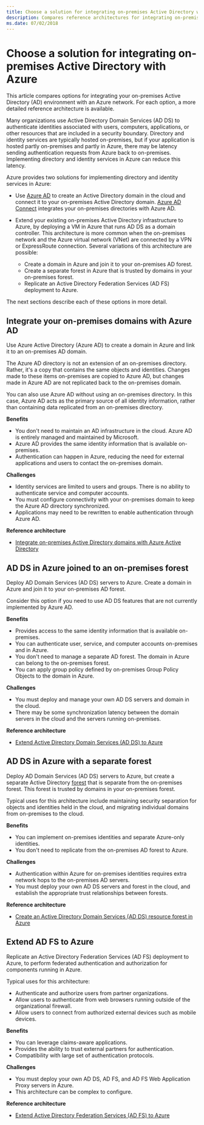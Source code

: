 ```yaml
---
title: Choose a solution for integrating on-premises Active Directory with Azure.
description: Compares reference architectures for integrating on-premises Active Directory with Azure.
ms.date: 07/02/2018
---
```


# Choose a solution for integrating on-premises Active Directory with Azure

This article compares options for integrating your on-premises Active Directory (AD) environment with an Azure network. For each option, a more detailed reference architecture is available.

Many organizations use Active Directory Domain Services (AD DS) to authenticate identities associated with users, computers, applications, or other resources that are included in a security boundary. Directory and identity services are typically hosted on-premises, but if your application is hosted partly on-premises and partly in Azure, there may be latency sending authentication requests from Azure back to on-premises. Implementing directory and identity services in Azure can reduce this latency.

Azure provides two solutions for implementing directory and identity services in Azure: 

* Use [Azure AD][azure-active-directory] to create an Active Directory domain in the cloud and connect it to your on-premises Active Directory domain. [Azure AD Connect][azure-ad-connect] integrates your on-premises directories with Azure AD.

* Extend your existing on-premises Active Directory infrastructure to Azure, by deploying a VM in Azure that runs AD DS as a domain controller. This architecture is more common when the on-premises network and the Azure virtual network (VNet) are connected by a VPN or ExpressRoute connection. Several variations of this architecture are possible: 

    - Create a domain in Azure and join it to your on-premises AD forest.
    - Create a separate forest in Azure that is trusted by domains in your on-premises forest.
    - Replicate an Active Directory Federation Services (AD FS) deployment to Azure. 

The next sections describe each of these options in more detail.

## Integrate your on-premises domains with Azure AD

Use Azure Active Directory (Azure AD) to create a domain in Azure and link it to an on-premises AD domain. 

The Azure AD directory is not an extension of an on-premises directory. Rather, it's a copy that contains the same objects and identities. Changes made to these items on-premises are copied to Azure AD, but changes made in Azure AD are not replicated back to the on-premises domain.

You can also use Azure AD without using an on-premises directory. In this case, Azure AD acts as the primary source of all identity information, rather than containing data replicated from an on-premises directory.

**Benefits**

* You don't need to maintain an AD infrastructure in the cloud. Azure AD is entirely managed and maintained by Microsoft.
* Azure AD provides the same identity information that is available on-premises.
* Authentication can happen in Azure, reducing the need for external applications and users to contact the on-premises domain.

**Challenges**

* Identity services are limited to users and groups. There is no ability to authenticate service and computer accounts.
* You must configure connectivity with your on-premises domain to keep the Azure AD directory synchronized. 
* Applications may need to be rewritten to enable authentication through Azure AD.

**Reference architecture**

- [Integrate on-premises Active Directory domains with Azure Active Directory][aad]

## AD DS in Azure joined to an on-premises forest

Deploy AD Domain Services (AD DS) servers to Azure. Create a domain in Azure and join it to your on-premises AD forest. 

Consider this option if you need to use AD DS features that are not currently implemented by Azure AD. 

**Benefits**

* Provides access to the same identity information that is available on-premises.
* You can authenticate user, service, and computer accounts on-premises and in Azure.
* You don't need to manage a separate AD forest. The domain in Azure can belong to the on-premises forest.
* You can apply group policy defined by on-premises Group Policy Objects to the domain in Azure.

**Challenges**

* You must deploy and manage your own AD DS servers and domain in the cloud.
* There may be some synchronization latency between the domain servers in the cloud and the servers running on-premises.

**Reference architecture**

- [Extend Active Directory Domain Services (AD DS) to Azure][ad-ds]

## AD DS in Azure with a separate forest

Deploy AD Domain Services (AD DS) servers to Azure, but create a separate Active Directory [forest][ad-forest-defn] that is separate from the on-premises forest. This forest is trusted by domains in your on-premises forest.

Typical uses for this architecture include maintaining security separation for objects and identities held in the cloud, and migrating individual domains from on-premises to the cloud.

**Benefits**

* You can implement on-premises identities and separate Azure-only identities.
* You don't need to replicate from the on-premises AD forest to Azure.

**Challenges**

* Authentication within Azure for on-premises identities requires extra network hops to the on-premises AD servers.
* You must deploy your own AD DS servers and forest in the cloud, and establish the appropriate trust relationships between forests.

**Reference architecture**

- [Create an Active Directory Domain Services (AD DS) resource forest in Azure][ad-ds-forest]

## Extend AD FS to Azure

Replicate an Active Directory Federation Services (AD FS) deployment to Azure, to perform federated authentication and authorization for components running in Azure. 

Typical uses for this architecture:

* Authenticate and authorize users from partner organizations.
* Allow users to authenticate from web browsers running outside of the organizational firewall.
* Allow users to connect from authorized external devices such as mobile devices. 

**Benefits**

* You can leverage claims-aware applications.
* Provides the ability to trust external partners for authentication.
* Compatibility with large set of authentication protocols.

**Challenges**

* You must deploy your own AD DS, AD FS, and AD FS Web Application Proxy servers in Azure.
* This architecture can be complex to configure.

**Reference architecture**

- [Extend Active Directory Federation Services (AD FS) to Azure][adfs]

<!-- links -->

[aad]: ./azure-ad.md
[ad-ds]: ./adds-extend-domain.md
[ad-ds-forest]: ./adds-forest.md
[ad-forest-defn]: /windows/desktop/AD/forests
[adfs]: ./adfs.md

[azure-active-directory]: /azure/active-directory-domain-services/active-directory-ds-overview
[azure-ad-connect]: /azure/active-directory/active-directory-aadconnect
